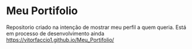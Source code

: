 # Meu Portifolio
 Repositorio criado na intenção de mostrar meu perfil a quem queria.
Está em processo de desenvolvimento ainda
https://vitorfaccio1.github.io/Meu_Portifolio/
